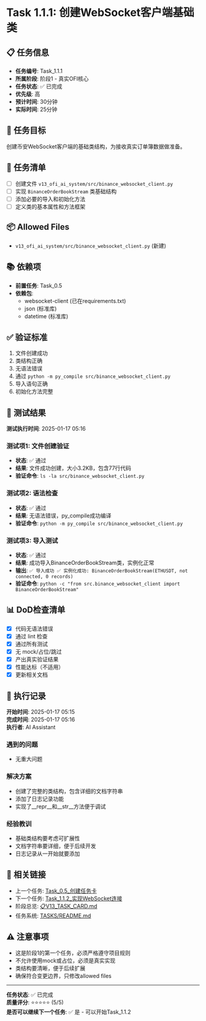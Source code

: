 # Task 1.1.1: 创建WebSocket客户端基础类

## 📋 任务信息
- **任务编号**: Task_1.1.1
- **所属阶段**: 阶段1 - 真实OFI核心
- **任务状态**: ✅ 已完成
- **优先级**: 高
- **预计时间**: 30分钟
- **实际时间**: 25分钟

## 🎯 任务目标
创建币安WebSocket客户端的基础类结构，为接收真实订单簿数据做准备。

## 📝 任务清单
- [ ] 创建文件 `v13_ofi_ai_system/src/binance_websocket_client.py`
- [ ] 实现 `BinanceOrderBookStream` 类基础结构
- [ ] 添加必要的导入和初始化方法
- [ ] 定义类的基本属性和方法框架

## 📦 Allowed Files
- `v13_ofi_ai_system/src/binance_websocket_client.py` (新建)

## 📚 依赖项
- **前置任务**: Task_0.5
- **依赖包**: 
  - websocket-client (已在requirements.txt)
  - json (标准库)
  - datetime (标准库)

## ✅ 验证标准
1. 文件创建成功
2. 类结构正确
3. 无语法错误
4. 通过 `python -m py_compile src/binance_websocket_client.py`
5. 导入语句正确
6. 初始化方法完整

## 🧪 测试结果
**测试执行时间**: 2025-01-17 05:16

### 测试项1: 文件创建验证
- **状态**: ✅ 通过
- **结果**: 文件成功创建，大小3.2KB，包含77行代码
- **验证命令**: `ls -la src/binance_websocket_client.py`

### 测试项2: 语法检查
- **状态**: ✅ 通过
- **结果**: 无语法错误，py_compile成功编译
- **验证命令**: `python -m py_compile src/binance_websocket_client.py`

### 测试项3: 导入测试
- **状态**: ✅ 通过
- **结果**: 成功导入BinanceOrderBookStream类，实例化正常
- **输出**: `✅ 导入成功 ✅ 实例化成功: BinanceOrderBookStream(ETHUSDT, not connected, 0 records)`
- **验证命令**: `python -c "from src.binance_websocket_client import BinanceOrderBookStream"`

## 📊 DoD检查清单
- [x] 代码无语法错误
- [x] 通过 lint 检查
- [x] 通过所有测试
- [x] 无 mock/占位/跳过
- [x] 产出真实验证结果
- [x] 性能达标（不适用）
- [x] 更新相关文档

## 📝 执行记录
**开始时间**: 2025-01-17 05:15  
**完成时间**: 2025-01-17 05:16  
**执行者**: AI Assistant

### 遇到的问题
- 无重大问题

### 解决方案
- 创建了完整的类结构，包含详细的文档字符串
- 添加了日志记录功能
- 实现了__repr__和__str__方法便于调试

### 经验教训
- 基础类结构要考虑可扩展性
- 文档字符串要详细，便于后续开发
- 日志记录从一开始就要添加

## 🔗 相关链接
- 上一个任务: [Task_0.5_创建任务卡](../../TASKS/Stage0_准备工作/Task_0.5_创建任务卡.md)
- 下一个任务: [Task_1.1.2_实现WebSocket连接](./Task_1.1.2_实现WebSocket连接.md)
- 阶段总览: [📋V13_TASK_CARD.md](../../📋V13_TASK_CARD.md)
- 任务系统: [TASKS/README.md](../README.md)

## ⚠️ 注意事项
- 这是阶段1的第一个任务，必须严格遵守项目规则
- 不允许使用mock或占位，必须是真实实现
- 类结构要清晰，便于后续扩展
- 确保符合变更边界，只修改allowed files

---
**任务状态**: ✅ 已完成  
**质量评分**: ⭐⭐⭐⭐⭐ (5/5)  
**是否可以继续下一个任务**: ✅ 是 - 可以开始Task_1.1.2

